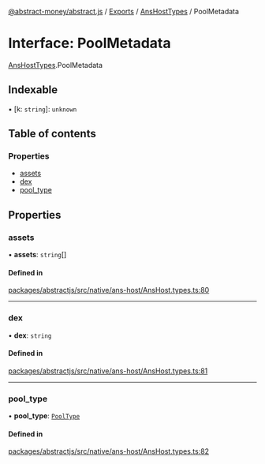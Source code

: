 [@abstract-money/abstract.js](../README.md) / [Exports](../modules.md) / [AnsHostTypes](../modules/AnsHostTypes.md) / PoolMetadata

# Interface: PoolMetadata

[AnsHostTypes](../modules/AnsHostTypes.md).PoolMetadata

## Indexable

▪ [k: `string`]: `unknown`

## Table of contents

### Properties

- [assets](AnsHostTypes.PoolMetadata.md#assets)
- [dex](AnsHostTypes.PoolMetadata.md#dex)
- [pool\_type](AnsHostTypes.PoolMetadata.md#pool_type)

## Properties

### assets

• **assets**: `string`[]

#### Defined in

[packages/abstractjs/src/native/ans-host/AnsHost.types.ts:80](https://github.com/AbstractSDK/frontend/blob/07410073/packages/abstractjs/src/native/ans-host/AnsHost.types.ts#L80)

___

### dex

• **dex**: `string`

#### Defined in

[packages/abstractjs/src/native/ans-host/AnsHost.types.ts:81](https://github.com/AbstractSDK/frontend/blob/07410073/packages/abstractjs/src/native/ans-host/AnsHost.types.ts#L81)

___

### pool\_type

• **pool\_type**: [`PoolType`](../modules/AnsHostTypes.md#pooltype)

#### Defined in

[packages/abstractjs/src/native/ans-host/AnsHost.types.ts:82](https://github.com/AbstractSDK/frontend/blob/07410073/packages/abstractjs/src/native/ans-host/AnsHost.types.ts#L82)
